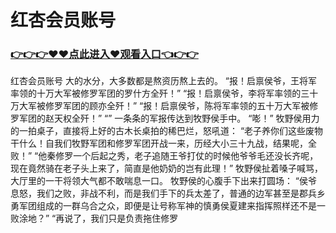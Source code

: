 # 红杏会员账号

### <a href="https://github.com/xinfue/dunp/issues/2">👉👉👉♥♥点此进入♥观看入口👈👉👉</a>

红杏会员账号
大的水分，大多数都是熬资历熬上去的。
    “报！启禀侯爷，王将军率领的十万大军被修罗军团的罗什方全歼！”
    “报！启禀侯爷，李将军率领的三十万大军被修罗军团的顾亦全歼！”
    “报！启禀侯爷，陈将军率领的五十万大军被修罗军团的赵天权全歼！”
    “”
    一条条的军报传达到牧野侯手中。
    “嘭！”
    牧野侯用力的一拍桌子，直接将上好的古木长桌拍的稀巴烂，怒吼道：
    “老子养你们这些废物干什么！自我们牧野军团和修罗军团开战一来，历经大小三十九战，结果呢，全败！”
    “他秦修罗一个后起之秀，老子追随王爷打仗的时候他爷爷毛还没长齐呢，现在竟然骑在老子头上来了，简直是他奶奶的岂有此理！”
    牧野侯扯着嗓子喊骂，大厅里的一干将领大气都不敢喘息一口。
    牧野侯的心腹手下出来打圆场：
    “侯爷息怒，我们之败，非战不利，而是我们手下的兵太差了，普通的边军甚至是郡兵乡勇军团组成的一群乌合之众，即便是让号称军神的慎勇侯夏建来指挥照样还不是一败涂地？”
    “再说了，我们只是负责拖住修罗
